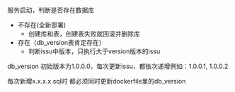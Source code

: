 #
服务启动，判断是否存在数据库
- 不存在(全新部署)
    - 创建库和表，创建表失败就回滚并删除库
- 存在（db_version表肯定存在）
  - 判断issu中版本，只执行大于version版本的issu

db_version 初始版本为1.0.0.0，每次更新issu，都依次递增例如：1.0.0.1, 1.0.0.2

每次新增x.x.x.x.sql时 都必须同时更新dockerfile里的db_version

